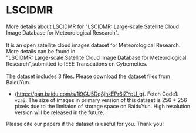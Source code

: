 # LSCIDMR
More details about LSCIDMR for "LSCIDMR: Large-scale Satellite Cloud Image Database for Meteorological Research".<br><br>
It is an open satellite cloud images dataset for Meteorological Research. More details can be found in  
"LSCIDMR: Large-scale Satellite Cloud Image Database for Meteorological Research",submitted to IEEE Transcations on Cybernetics.<br><br>
The dataset includes 3 files. Please download the dataset files from BaiduYun.<br>
* (https://pan.baidu.com/s/1i9GU5Dq8jhkEPr6iZYpU_g). Fetch Code1: `vzai`.
The size of images in primary version of  this dataset is 256 * 256 pixels due to the limitaion of storage space on BaiduYun.  High resolution version will be released in the future.

Please cite our papers if the dataset is useful for you. Thank you!
